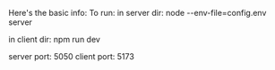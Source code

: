 Here's the basic info: 
To run: in server dir: node --env-file=config.env server

in client dir: npm run dev


server port: 5050
client port: 5173